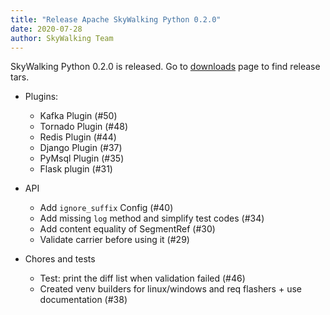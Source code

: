 ```yaml
---
title: "Release Apache SkyWalking Python 0.2.0"
date: 2020-07-28
author: SkyWalking Team
---
```


SkyWalking Python 0.2.0 is released. Go to [downloads](/downloads) page to find release tars.

- Plugins:
  - Kafka Plugin (#50)
  - Tornado Plugin (#48)
  - Redis Plugin (#44)
  - Django Plugin (#37)
  - PyMsql Plugin (#35)
  - Flask plugin (#31)

- API
  - Add `ignore_suffix` Config (#40)
  - Add missing `log` method and simplify test codes (#34)
  - Add content equality of SegmentRef (#30)
  - Validate carrier before using it (#29)

- Chores and tests
  - Test: print the diff list when validation failed (#46)
  - Created venv builders for linux/windows and req flashers + use documentation (#38)